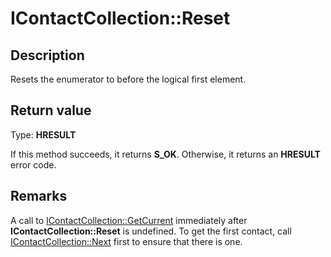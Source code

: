 # IContactCollection::Reset

## Description

Resets the enumerator to before the logical first element.

## Return value

Type: **HRESULT**

If this method succeeds, it returns **S_OK**. Otherwise, it returns an **HRESULT** error code.

## Remarks

A call to [IContactCollection::GetCurrent](https://learn.microsoft.com/previous-versions/windows/desktop/api/icontact/nf-icontact-icontactcollection-getcurrent) immediately after **IContactCollection::Reset** is undefined. To get the first contact, call [IContactCollection::Next](https://learn.microsoft.com/previous-versions/windows/desktop/api/icontact/nf-icontact-icontactcollection-next) first to ensure that there is one.
